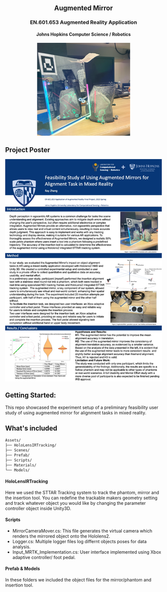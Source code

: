  <h2 align="center">Augmented Mirror</h3>
<h3 align="center">EN.601.653 Augmented Reality Application</h3>
<h4 align="center">Johns Hopkins Computer Science / Robotics</h4>
<p align="center">
  <img src="demo.png" alt="png" width="300" />
</p>

  
## Project Poster
<p align="center">
  <img src="AugmentedMirrorPoster.jpg" alt="pdf" width="900" />
</p>

## Getting Started:

This repo showcased the experiment setup of a preliminary feasibility user study of using augmented mirror for alignment tasks in mixed reality.

## What's included
```text
Assets/
├── HoloLensIRTracking/
├── Scenes/
├── Prefab/
├── Scripts/
├── Materials/
└── Models/
```

####  HoloLensIRTracking
Here we used the STTAR Tracking system to track the phantom, mirror and the insertion tool. You can redefine the trackable makers geometry setting and track whatever object you would like by changing the parameter controller object inside Unity3D. 
#### Scripts
* MirrorCameraMover.cs: This file generates the virtual camera which renders the mirrored object onto the Hololens2.
* Logger.cs: Multiple logger files log differnt objects poses for data analysis. 
* Input_MRTK_Implementation.cs: User interface implemented using Xbox adaptive controller/ foot pedal. 
#### Prefab & Models
In these folders we included the object files for the mirror/phantom and insertion tool. 